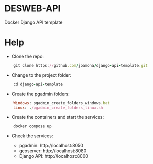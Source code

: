 # DESWEB-API
Docker Django API template

# Help

- Clone the repo:

```ruby
    git clone https://github.com/joamona/django-api-template.git
```

- Change to the project folder:
```ruby
    cd django-api-template
```
- Create the pgadmin folders:
```ruby
    Windows: pgadmin_create_folders_windows.bat
    Linux: ./pgadmin_create_folders_linux.sh
```
- Create the containers and start the services:
```ruby
    docker compose up
```
- Check the services:

    - pgadmin: http://localhost:8050
    - geoserver: http://localhost:8080
    - Django API: http://localhost:8000

